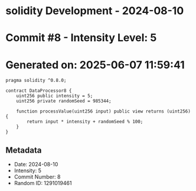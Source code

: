 ﻿# solidity Development - 2024-08-10
# Commit #8 - Intensity Level: 5
# Generated on: 2025-06-07 11:59:41
```solidity
pragma solidity ^0.8.0;

contract DataProcessor8 {
    uint256 public intensity = 5;
    uint256 private randomSeed = 985344;

    function processValue(uint256 input) public view returns (uint256) {
        return input * intensity + randomSeed % 100;
    }
}
```
## Metadata
- Date: 2024-08-10
- Intensity: 5
- Commit Number: 8
- Random ID: 1291019461
